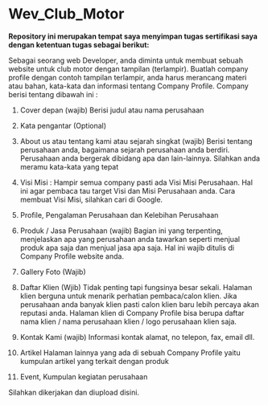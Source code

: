 # Wev_Club_Motor

**Repository ini merupakan tempat saya menyimpan tugas sertifikasi saya dengan ketentuan tugas sebagai berikut:**

Sebagai seorang web Developer, anda diminta untuk membuat sebuah website untuk club motor dengan tampilan (terlampir). Buatlah company profile dengan contoh tampilan terlampir, anda harus merancang materi atau bahan, kata-kata dan informasi tentang Company Profile. Company berisi tentang dibawah ini :

1. Cover depan (wajib)
   Berisi judul atau nama perusahaan

2. Kata pengantar (Optional)

3. About us atau tentang kami atau sejarah singkat (wajib)
   Berisi tentang perusahaan anda, bagaimana sejarah perusahaan anda berdiri. Perusahaan anda bergerak dibidang apa dan lain-lainnya. Silahkan anda meramu kata-kata yang tepat

4. Visi Misi :
   Hampir semua company pasti ada Visi Misi Perusahaan. Hal ini agar pembaca tau target Visi dan Misi Perusahaan anda. Cara membuat Visi Misi, silahkan cari di Google.

5. Profile, Pengalaman Perusahaan dan Kelebihan Perusahaan

6. Produk / Jasa Perusahaan (wajib)
   Bagian ini yang terpenting, menjelaskan apa yang perusahaan anda tawarkan seperti menjual produk apa saja dan menjual jasa apa saja. Hal ini wajib ditulis di Company Profile website anda.

7. Gallery Foto (Wajib)

8. Daftar Klien (Wjib)
   Tidak penting tapi fungsinya besar sekali. Halaman klien berguna untuk menarik perhatian pembaca/calon klien. Jika perusahaan anda banyak klien pasti calon klien baru lebih percaya akan reputasi anda. Halaman klien di Company Profile bisa berupa daftar nama klien / nama perusahaan klien / logo perusahaan klien saja.

9. Kontak Kami (wajib)
   Informasi kontak alamat, no telepon, fax, email dll.

10. Artikel
    Halaman lainnya yang ada di sebuah Company Profile yaitu kumpulan artikel yang terkait dengan produk

11. Event, Kumpulan kegiatan perusahaan

Silahkan dikerjakan dan diupload disini.
